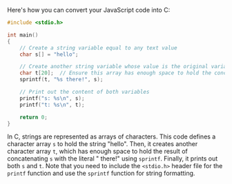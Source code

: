 Here's how you can convert your JavaScript code into C:

```c
#include <stdio.h>

int main()
{
    // Create a string variable equal to any text value
    char s[] = "hello";

    // Create another string variable whose value is the original variable concatenated with another string literal
    char t[20];  // Ensure this array has enough space to hold the concatenated result
    sprintf(t, "%s there!", s);

    // Print out the content of both variables
    printf("s: %s\n", s);
    printf("t: %s\n", t);

    return 0;
}
```

In C, strings are represented as arrays of characters. This code defines a character array `s` to hold the string "hello". Then, it creates another character array `t`, which has enough space to hold the result of concatenating `s` with the literal " there!" using `sprintf`. Finally, it prints out both `s` and `t`. Note that you need to include the `<stdio.h>` header file for the `printf` function and use the `sprintf` function for string formatting.
